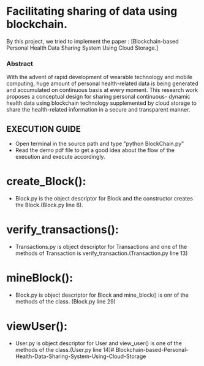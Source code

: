 # Facilitating sharing of data using blockchain.

By this project, we tried to implement the paper : [Blockchain-based Personal Health Data Sharing System Using Cloud Storage.]
### Abstract 
With the advent of rapid development of wearable
technology and mobile computing, huge amount of personal
health-related data is being generated and accumulated on
continuous basis at every moment. This research work proposes a conceptual design for sharing personal continuous-
dynamic health data using blockchain technology supplemented
by cloud storage to share the health-related information in a
secure and transparent manner.



## EXECUTION GUIDE
* Open terminal in the source path and type "python BlockChain.py"
* Read the demo pdf file to get a good idea about the flow of the execution and execute accordingly.

# create_Block():
* Block.py is the object descriptor for Block and the constructor creates the Block.(Block.py line 6).

# verify_transactions():
* Transactions.py is object descriptor for Transactions and one of the methods of Transaction is 
verify_transaction.(Transaction.py line 13)  

# mineBlock():
* Block.py is object descriptor for Block and mine_block() is onr of the methods of the class.
(Block.py line 29)

# viewUser():
* User.py is object descriptor for User and view_user() is one of the methods of the class.(User.py line 14)# Blockchain-based-Personal-Health-Data-Sharing-System-Using-Cloud-Storage
